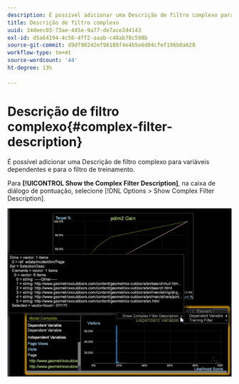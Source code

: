 ```yaml
---
description: É possível adicionar uma Descrição de filtro complexo para variáveis dependentes e para o filtro de treinamento.
title: Descrição de filtro complexo
uuid: 34deec03-73ae-445e-9a77-de7ace2d4143
exl-id: d5a64194-4c56-4ff2-aaab-c48ab78c598b
source-git-commit: d9df90242ef96188f4e4b5e6d04cfef196b0a628
workflow-type: tm+mt
source-wordcount: '44'
ht-degree: 13%

---
```


# Descrição de filtro complexo{#complex-filter-description}

É possível adicionar uma Descrição de filtro complexo para variáveis dependentes e para o filtro de treinamento.

Para **[!UICONTROL Show the Complex Filter Description]**, na caixa de diálogo de pontuação, selecione [!DNL Options > Show Complex Filter Description].

![](assets/propensity_Show_complex.png)
